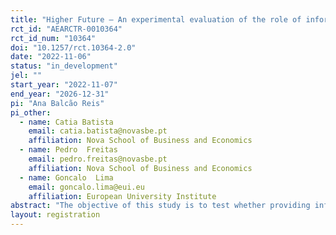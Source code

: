```yaml
---
title: "Higher Future – An experimental evaluation of the role of information on student migration from Cape Verde"
rct_id: "AEARCTR-0010364"
rct_id_num: "10364"
doi: "10.1257/rct.10364-2.0"
date: "2022-11-06"
status: "in_development"
jel: ""
start_year: "2022-11-07"
end_year: "2026-12-31"
pi: "Ana Balcão Reis"
pi_other:
  - name: Catia Batista
    email: catia.batista@novasbe.pt
    affiliation: Nova School of Business and Economics
  - name: Pedro  Freitas
    email: pedro.freitas@novasbe.pt
    affiliation: Nova School of Business and Economics
  - name: Goncalo  Lima
    email: goncalo.lima@eui.eu
    affiliation: European University Institute
abstract: "The objective of this study is to test whether providing information on the college system and returns to college in a foreign country impacts high school students’ intentions and actual migration to study in that country. We investigate this hypothesis in the context of migration flows of high school graduates from the Republic of Cabo Verde (Cape Verde) --- a small, developing African country --- to Portugal, the most common migration destination from the country. Students in treated schools are shown an informational video on the challenges and opportunities of studying in Portugal, including a comparison to college returns to Cape Verdeans in both countries. The main outcomes of interest are intentions to migrate, steps taken towards study migration, and college applications to Portugal."
layout: registration
---
```


